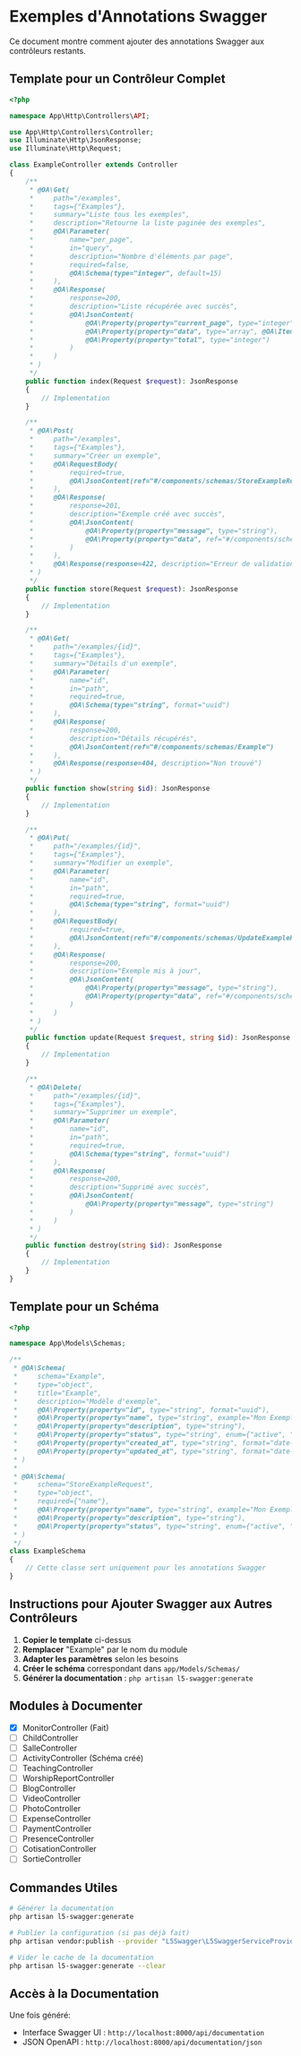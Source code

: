 # Exemples d'Annotations Swagger

Ce document montre comment ajouter des annotations Swagger aux contrôleurs restants.

## Template pour un Contrôleur Complet

```php
<?php

namespace App\Http\Controllers\API;

use App\Http\Controllers\Controller;
use Illuminate\Http\JsonResponse;
use Illuminate\Http\Request;

class ExampleController extends Controller
{
    /**
     * @OA\Get(
     *     path="/examples",
     *     tags={"Examples"},
     *     summary="Liste tous les exemples",
     *     description="Retourne la liste paginée des exemples",
     *     @OA\Parameter(
     *         name="per_page",
     *         in="query",
     *         description="Nombre d'éléments par page",
     *         required=false,
     *         @OA\Schema(type="integer", default=15)
     *     ),
     *     @OA\Response(
     *         response=200,
     *         description="Liste récupérée avec succès",
     *         @OA\JsonContent(
     *             @OA\Property(property="current_page", type="integer"),
     *             @OA\Property(property="data", type="array", @OA\Items(ref="#/components/schemas/Example")),
     *             @OA\Property(property="total", type="integer")
     *         )
     *     )
     * )
     */
    public function index(Request $request): JsonResponse
    {
        // Implementation
    }

    /**
     * @OA\Post(
     *     path="/examples",
     *     tags={"Examples"},
     *     summary="Créer un exemple",
     *     @OA\RequestBody(
     *         required=true,
     *         @OA\JsonContent(ref="#/components/schemas/StoreExampleRequest")
     *     ),
     *     @OA\Response(
     *         response=201,
     *         description="Exemple créé avec succès",
     *         @OA\JsonContent(
     *             @OA\Property(property="message", type="string"),
     *             @OA\Property(property="data", ref="#/components/schemas/Example")
     *         )
     *     ),
     *     @OA\Response(response=422, description="Erreur de validation")
     * )
     */
    public function store(Request $request): JsonResponse
    {
        // Implementation
    }

    /**
     * @OA\Get(
     *     path="/examples/{id}",
     *     tags={"Examples"},
     *     summary="Détails d'un exemple",
     *     @OA\Parameter(
     *         name="id",
     *         in="path",
     *         required=true,
     *         @OA\Schema(type="string", format="uuid")
     *     ),
     *     @OA\Response(
     *         response=200,
     *         description="Détails récupérés",
     *         @OA\JsonContent(ref="#/components/schemas/Example")
     *     ),
     *     @OA\Response(response=404, description="Non trouvé")
     * )
     */
    public function show(string $id): JsonResponse
    {
        // Implementation
    }

    /**
     * @OA\Put(
     *     path="/examples/{id}",
     *     tags={"Examples"},
     *     summary="Modifier un exemple",
     *     @OA\Parameter(
     *         name="id",
     *         in="path",
     *         required=true,
     *         @OA\Schema(type="string", format="uuid")
     *     ),
     *     @OA\RequestBody(
     *         required=true,
     *         @OA\JsonContent(ref="#/components/schemas/UpdateExampleRequest")
     *     ),
     *     @OA\Response(
     *         response=200,
     *         description="Exemple mis à jour",
     *         @OA\JsonContent(
     *             @OA\Property(property="message", type="string"),
     *             @OA\Property(property="data", ref="#/components/schemas/Example")
     *         )
     *     )
     * )
     */
    public function update(Request $request, string $id): JsonResponse
    {
        // Implementation
    }

    /**
     * @OA\Delete(
     *     path="/examples/{id}",
     *     tags={"Examples"},
     *     summary="Supprimer un exemple",
     *     @OA\Parameter(
     *         name="id",
     *         in="path",
     *         required=true,
     *         @OA\Schema(type="string", format="uuid")
     *     ),
     *     @OA\Response(
     *         response=200,
     *         description="Supprimé avec succès",
     *         @OA\JsonContent(
     *             @OA\Property(property="message", type="string")
     *         )
     *     )
     * )
     */
    public function destroy(string $id): JsonResponse
    {
        // Implementation
    }
}
```

## Template pour un Schéma

```php
<?php

namespace App\Models\Schemas;

/**
 * @OA\Schema(
 *     schema="Example",
 *     type="object",
 *     title="Example",
 *     description="Modèle d'exemple",
 *     @OA\Property(property="id", type="string", format="uuid"),
 *     @OA\Property(property="name", type="string", example="Mon Exemple"),
 *     @OA\Property(property="description", type="string"),
 *     @OA\Property(property="status", type="string", enum={"active", "inactive"}),
 *     @OA\Property(property="created_at", type="string", format="date-time"),
 *     @OA\Property(property="updated_at", type="string", format="date-time")
 * )
 *
 * @OA\Schema(
 *     schema="StoreExampleRequest",
 *     type="object",
 *     required={"name"},
 *     @OA\Property(property="name", type="string", example="Mon Exemple"),
 *     @OA\Property(property="description", type="string"),
 *     @OA\Property(property="status", type="string", enum={"active", "inactive"}, example="active")
 * )
 */
class ExampleSchema
{
    // Cette classe sert uniquement pour les annotations Swagger
}
```

## Instructions pour Ajouter Swagger aux Autres Contrôleurs

1. **Copier le template** ci-dessus
2. **Remplacer** "Example" par le nom du module
3. **Adapter les paramètres** selon les besoins
4. **Créer le schéma** correspondant dans `app/Models/Schemas/`
5. **Générer la documentation** : `php artisan l5-swagger:generate`

## Modules à Documenter

- [x] MonitorController (Fait)
- [ ] ChildController
- [ ] SalleController
- [ ] ActivityController (Schéma créé)
- [ ] TeachingController
- [ ] WorshipReportController
- [ ] BlogController
- [ ] VideoController
- [ ] PhotoController
- [ ] ExpenseController
- [ ] PaymentController
- [ ] PresenceController
- [ ] CotisationController
- [ ] SortieController

## Commandes Utiles

```bash
# Générer la documentation
php artisan l5-swagger:generate

# Publier la configuration (si pas déjà fait)
php artisan vendor:publish --provider "L5Swagger\L5SwaggerServiceProvider"

# Vider le cache de la documentation
php artisan l5-swagger:generate --clear
```

## Accès à la Documentation

Une fois généré:
- Interface Swagger UI : `http://localhost:8000/api/documentation`
- JSON OpenAPI : `http://localhost:8000/api/documentation/json`
